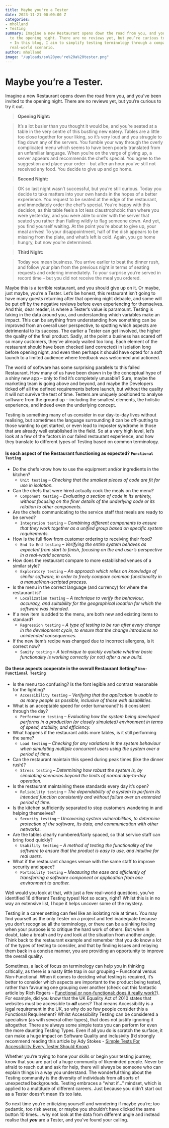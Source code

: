 ```yaml
---
title: Maybe you're a Tester
date: 2023-11-21 00:00:00 Z
categories:
- mholland
- Testing
summary: Imagine a new Restaurant opens down the road from you, and you’ve been invited
  to the opening night. There are no reviews yet, but you’re curious to try it out
  - In this blog, I aim to simplify testing terminology through a comparison to a
  real-world scenario.
author: mholland
image: "/uploads/so%20you're%20a%20tester.png"
---
```


# Maybe you’re a Tester.

Imagine a new Restaurant opens down the road from you, and you’ve been invited to the opening night. There are no reviews yet, but you’re curious to try it out.
 
> **Opening Night:**

> It’s a lot busier than you thought it would be, and you’re seated at a table in the very centre of this bustling new eatery. Tables are a little too close together for your liking, so it’s very loud and you struggle to flag down any of the servers. You fumble your way through the overly complicated menu which seems to have been poorly translated from an unfamiliar language. When you’re on the verge of giving up, a server appears and recommends the chef’s special. You agree to the suggestion and place your order – but after an hour you’ve still not received any food. You decide to give up and go home.

> **Second Night:**

> OK so last night wasn’t successful, but you’re still curious. Today you decide to take matters into your own hands in the hopes of a better experience. You request to be seated at the edge of the restaurant, and immediately order the chef’s special. You’re happy with this decision, as this table feels a lot less claustrophobic than where you were yesterday, and you were able to order with the server that seated you rather than flailing wildly to flag someone down. And yet, you find yourself waiting. At the point you’re about to give up, your meal arrives! To your disappointment, half of the dish appears to be missing from the plate, and what’s left is cold. Again, you go home hungry, but now you’re determined.

> **Third Night:**

> Today you mean business. You arrive earlier to beat the dinner rush, and follow your plan from the previous night in terms of seating requests and ordering immediately. To your surprise you’re served in record time – but you did not receive the meal you ordered.


Maybe this is a terrible restaurant, and you should give up on it. Or maybe, just maybe, you’re a Tester. Let’s be honest, this restaurant isn’t going to have many guests returning after that opening night debacle, and some will be put off by the negative reviews before even experiencing for themselves. And this, dear reader, is where a Tester’s value is paramount. Testing is taking in the data around you, and understanding which variables make an impact. This can be anything from understanding how something can be improved from an overall user perspective, to spotting which aspects are detrimental to its success. The earlier a Tester can get involved, the higher the quality of the final product. Sadly, at the point a business has scared off so many customers, they’ve already waited too long. Each element of the restaurant should have been checked (and corrected) in isolation long before opening night, and even then perhaps it should have opted for a soft launch to a limited audience where feedback was welcomed and actioned.

The world of software has some surprising parallels to this failed Restaurant. How many of us have been drawn in by the conceptual hype of a shiny new app – only to find it’s completely unusable? Sure, maybe the marketing team is going above and beyond, and maybe the Developers ticked off all the defined requirements before launch, but without the quality it will not survive the test of time. Testers are uniquely positioned to analyse software from the ground up – including the smallest elements, the holistic experience, and indeed even the underlying concept.

Testing is something many of us consider in our day-to-day lives without realising, but sometimes the language surrounding it can be off-putting to those wanting to get started, or even lead to imposter syndrome in those that are already well established in the field. So at a very high level, let’s look at a few of the factors in our failed restaurant experience, and how they translate to different types of Testing based on common terminology.

#### Is each aspect of the Restaurant functioning as expected? `Functional Testing`

- Do the chefs know how to use the equipment and/or ingredients in the kitchen?
  - `Unit testing` – *Checking that the smallest pieces of code are fit for use in isolation.*
- Can the chefs that were hired actually cook the meals on the menu?
  - `Component testing` – *Evaluating a section of code in its entirety, without focusing on the finer details of the underlying code or its relation to other components.*
- Are the chefs communicating to the service staff that meals are ready to be served?
  - `Integration testing` – *Combining different components to ensure that they work together as a unified group based on specific system requirements.*
- How is the full flow from customer ordering to receiving their food? 
  - `End to End testing` – *Verifying the entire system behaves as expected from start to finish, focusing on the end user’s perspective in a real-world scenario.*
- How does the restaurant compare to more established venues of a similar style?
  - `Exploratory testing` – *An approach which relies on knowledge of similar software, in order to freely compare common functionality in a manual/non-scripted process.*
- Is the menu in the correct language (and currency) for where the restaurant is?
  - `Localization testing` – *A technique to verify the behaviour, accuracy, and suitability for the geographical location for which the software was intended.*
- If a new item is added to the menu, are both new and existing items to standard?
  - `Regression testing` – *A type of testing to be run after every change in the development cycle, to ensure that the change introduces no unintended consequences.*
- If the new item’s recipe was changed due to incorrect allergens, is it correct now?
  - `Sanity testing` – *A technique to quickly evaluate whether basic functionality is working correctly (or not) after a new build.*

#### Do these aspects cooperate in the overall Restaurant Setting? `Non-Functional Testing`

- Is the menu too confusing? Is the font legible and contrast reasonable for the lighting? 
  - `Accessibility testing` – *Verifying that the application is usable to as many people as possible, inclusive of those with disabilities.*
- What is an acceptable speed for order turnaround? Is it consistent through the day?
  - `Performance testing` – *Evaluating how the system being developed performs in a production (or closely simulated) environment in terms of speed, stability, and efficiency.*
- What happens if the restaurant adds more tables, is it still performing the same? 
  - `Load testing` – *Checking for any variations in the system behaviour when simulating multiple concurrent users using the system over a period of time.*
- Can the restaurant maintain this speed during peak times (like the dinner rush)? 
  - `Stress testing` – *Determining how robust the system is, by simulating scenarios beyond the limits of normal day-to-day operation.*
- Is the restaurant maintaining these standards every day it’s open? 
  - `Reliability testing` – *The dependability of a system to perform its intended function consistently and without failure over an extended period of time.*
- Is the kitchen sufficiently separated to stop customers wandering in and helping themselves? 
  - `Security testing` – *Uncovering system vulnerabilities, to determine protection of the software, its data, and communication with other networks.*
- Are the tables clearly numbered/fairly spaced, so that service staff can bring food quickly? 
  - `Usability testing` – *A method of testing the functionality of the software to ensure that the product is easy to use, and intuitive for real users.*
- What if the restaurant changes venue with the same staff to improve security and space? 
  - `Portability testing` – *Measuring the ease and efficiently of transferring a software component or application from one environment to another.*

Well would you look at that, with just a few real-world questions, you’ve identified 16 different Testing types! Not so scary, right? Whilst this is in no way an extensive list, I hope it helps uncover some of the mystery.

Testing in a career setting can feel like an isolating role at times. You may find yourself as the only Tester on a project and feel inadequate because you don’t recognise all the terminology, or there can be a sinking feeling when your purpose is to critique the hard work of others. But when in doubt, take a breath and try and look at the situation from another angle. Think back to the restaurant example and remember that you do know a lot of the types of testing to consider, and that by finding issues and relaying them back in a concise manner, you are providing an opportunity to improve the overall quality.

Sometimes, a lack of focus on terminology can help you in thinking critically, as there is a nasty little trap in our grouping – Functional versus Non-Functional. When it comes to deciding what testing is required, it’s better to consider which aspects are important to the product being tested, rather than favouring one grouping over another (check out this fantastic article by Rich Rogers - [Functional or non-functional: does it really work?](https://richrtesting.com/2016/02/16/functional-or-non-functional-does-it-really-work/)). For example, did you know that the UK Equality Act of 2010 states that websites must be accessible to ***all*** users? That means Accessibility is a legal requirement in the UK, so why do so few people consider this a Functional Requirement? Whilst Accessibility Testing can be considered a specialism (as with several other types), that does not justify ignoring it altogether. There are always some simple tests you can perform for even the more daunting Testing Types. Even if all you do is scratch the surface, it can make a huge impact on Software Quality and inclusivity (I’d strongly recommend reading this article by Ady Stokes - [Simple Tests For Accessibility Every Tester Should Know](https://www.ministryoftesting.com/articles/simple-tests-for-accessibility-every-tester-should-know?s_id=16293301)).

Whether you’re trying to hone your skills or begin your testing journey, know that you are part of a huge community of likeminded people. Never be afraid to reach out and ask for help, there will always be someone who can explain things in a way you understand. The wonderful thing about the Testing community is the diversity of individuals from all sorts of unexpected backgrounds. Testing embraces a “what if…” mindset, which is applied to a multitude of different careers. Just because you didn’t start out as a Tester doesn’t mean it’s too late.

So next time you’re criticizing yourself and wondering if maybe you’re; too pedantic, too risk averse, or maybe you shouldn’t have clicked the same button 10 times… why not look at the data from different angle and instead realise that ***you*** are a Tester, and you’ve found your calling. 

 
